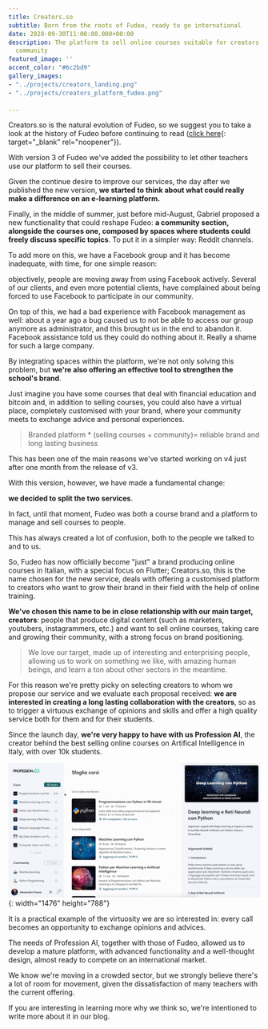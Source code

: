 ```yaml
---
title: Creators.so
subtitle: Born from the roots of Fudeo, ready to go international
date: 2020-09-30T11:00:00.000+00:00
description: The platform to sell online courses suitable for creators who love their
  community
featured_image: ''
accent_color: "#6c2bd9"
gallery_images:
- "../projects/creators_landing.png"
- "../projects/creators_platform_fudeo.png"

---
```


Creators.so is the natural evolution of Fudeo, so we suggest you to take a look at the history of Fudeo before continuing to read ([click here](/project/fudeo){: target="_blank" rel="noopener"}).

With version 3 of Fudeo we've added the possibility to let other teachers use our platform to sell their courses.

Given the continue desire to improve our services, the day after we published the new version, **we started to think about what could really make a difference on an e-learning platform.**

Finally, in the middle of summer, just before mid-August, Gabriel proposed a new functionality that could reshape Fudeo: **a community section, alongside the courses one, composed by spaces where students could freely discuss specific topics**. To put it in a simpler way: Reddit channels.

To add more on this, we have a Facebook group and it has become inadequate, with time, for one simple reason:

objectively, people are moving away from using Facebook actively. Several of our clients, and even more potential clients, have complained about being forced to use Facebook to participate in our community.

On top of this, we had a bad experience with Facebook management as well: about a year ago a bug caused us to not be able to access our group anymore as administrator, and this brought us in the end to abandon it. Facebook assistance told us they could do nothing about it. Really a shame for such a large company.

By integrating spaces within the platform, we're not only solving this problem, but **we're also offering an effective tool to strengthen the school's brand**.

Just imagine you have some courses that deal with financial education and bitcoin and, in addition to selling courses, you could also have a virtual place, completely customised with your brand, where your community meets to exchange advice and personal experiences.

> Branded platform \* (selling courses + community)= reliable brand and long lasting business

This has been one of the main reasons we've started working on v4 just after one month from the release of v3.

With this version, however, we have made a fundamental change:

**we decided to split the two services**.

In fact, until that moment, Fudeo was both a course brand and a platform to manage and sell courses to people.

This has always created a lot of confusion, both to the people we talked to and to us.

So, Fudeo has now officially become "just" a brand producing online courses in Italian, with a special focus on Flutter; Creators.so, this is the name chosen for the new service, deals with offering a customised platform to creators who want to grow their brand in their field with the help of online training.

**We've chosen this name to be in close relationship with our main target, creators**\: people that produce digital content (such as marketers, youtubers, instagrammers, etc.) and want to sell online courses, taking care and growing their community, with a strong focus on brand positioning.

> We love our target, made up of interesting and enterprising people, allowing us to work on something we like, with amazing human beings, and learn a ton about other sectors in the meantime.

For this reason we're pretty picky on selecting creators to whom we propose our service and we evaluate each proposal received: **we are interested in creating a long lasting collaboration with the creators**, so as to trigger a virtuous exchange of opinions and skills and offer a high quality service both for them and for their students.

Since the launch day, **we're very happy to have with us Profession AI**, the creator behind the best selling online courses on Artifical Intelligence in Italy, with over 10k students.

![](/images/demo-platform-profession-ai.gif){: width="1476" height="788"}

It is a practical example of the virtuosity we are so interested in: every call becomes an opportunity to exchange opinions and advices.

The needs of Profession AI, together with those of Fudeo, allowed us to develop a mature platform, with advanced functionality and a well-thought design, almost ready to compete on an international market.

We know we're moving in a crowded sector, but we strongly believe there's a lot of room for movement, given the dissatisfaction of many teachers with the current offering.

If you are interesting in learning more why we think so, we're intentioned to write more about it in our blog.